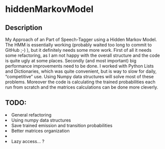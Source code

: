 # hiddenMarkovModel

## Description
My Approach of an Part of Speech-Tagger using a Hidden Markov Model. The HMM is essentially working (probably waited too long to commit to GitHub ;-) ), but it definitely needs some more work. First of all it needs some refactoring, as I am not happy with the overall structure and the code is quite ugly at some places.  Secondly (and most important) big performance improvements need to be done. I worked with Python Lists and Dictionaries, which was quite convenient, but is way to slow for daily, “competitive” use. Using Numpy data structures will solve most of these problems. Moreover the code is calculating the trained probabilities each run from scratch and the matrices calculations can be done more cleverly.

## TODO:

<li> General refactoring
<li> Using numpy data structures
<li> Save trained emission and transition probabilities
<li> Better matrices organization
<li><li> Lazy access... ?

